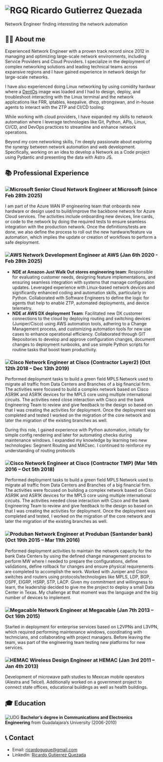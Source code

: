 # ![RGQ](https://media.licdn.com/dms/image/v2/C4E03AQEkpJNP0rMDwQ/profile-displayphoto-shrink_800_800/profile-displayphoto-shrink_800_800/0/1596478068988?e=1748476800&v=beta&t=k4h4zQbKbD8-QztHp9jYD_sIKn9E-g1MvbHCl4CKQes) Ricardo Gutierrez Quezada

Network Engineer finding interesting the network automation

## 👨‍💻 About me

Experienced Network Engineer with a proven track record since 2012 in managing and optimizing large-scale network environments, including Service Providers and Cloud Providers. I specialize in the deployment of complex networking solutions and leading technical teams across expansive regions and I have gained experience in network design for large-scale networks.

I have also experienced doing Linux networking by using comidity hardwar where a [DentOs](https://dent.dev/) image was loaded and I had to design, deploy, and troubleshoot interacting with the Linux terminal and the network applications like FRR, iptables, keepalive, dhcp, strongswan, and in-house agents to interact with the ZTP and CI/CD tooling.

While working with cloud providers, I have expanded my skills to network automation where I leverage technologies like Git, Python, APIs, Linux, CI/CD, and DevOps practices to streamline and enhance network operations.

Beyond my core networking skills, I'm deeply passionate about exploring the synergy between network automation and web development. Specifically, working on an idea to develop a Network as a Code project using Pydantic and presenting the data with Astro JS.

## 📚 Professional Experience

### ![Microsoft](https://media.licdn.com/dms/image/v2/C560BAQE88xCsONDULQ/company-logo_200_200/company-logo_200_200/0/1630652622688/microsoft_logo?e=1748476800&v=beta&t=cXVZCE8mOgVaEaaKyfowShM37-NEhqJEOr76Lys85q8) Senior Cloud Network Engineer at Microsoft (since Feb 28th 2025)

I am part of the Azure WAN IP engineering team that onboards new hardware or design used to build/improve the backbone network for Azure Cloud services. The activities include onboarding new devices, line cards, or code to the network by doing the required tests to ensure seamless integration with the production network. Once the definitions/tests are done, we also define the process to roll out the new hardware/feature via automation, which implies the update or creation of workflows to perform a safe deployment.

### ![AWS](https://media.licdn.com/dms/image/v2/C560BAQHTvZwCx4p2Qg/company-logo_200_200/company-logo_200_200/0/1630640869849/amazon_logo?e=1748476800&v=beta&t=_XRtAFVE-K_YXj51EnVWOsJTGCWL_RVPRL09UabuNsM) Network Development Engineer at AWS (Jan 6th 2020 - Feb 28th 2025)

- **NDE at Amazon Just Walk Out stores engineering team**: Responsible for evaluating customer needs, designing feature implementations, and ensuring seamless integration with systems that manage configuration updates. Leveraged experience with Linux-based network devices and significantly enhanced coding and automation skills, particularly in Python. Collaborated with Software Engineers to define the logic for agents that help to enable ZTP, automated deployments, and device telemetry.
- **NDE at AWS DX deployment Team**: Facilitated new DX customer connections to the cloud by deploying routing and switching devices (Juniper/Cisco) using AWS automation tools, adhering to a Change Management process, and customizing automation tools for new use cases to enhance operational efficiency. Collaborated through GIT Repositories to develop and approve configuration changes, document changes to deployment runbooks, and use simple Python scripts for routine tasks that boost team productivity.

### ![Cisco](https://media.licdn.com/dms/image/v2/D560BAQEGtum3RwmvNg/company-logo_200_200/company-logo_200_200/0/1733847180528/cisco_logo?e=1748476800&v=beta&t=vzp1Xv0SehI309RanbVHd0LeBW4l0mvbUqhdW9D_rAU) Network Engineer at Cisco (Contractor Layer2) (Oct 12th 2018 – Dec 13th 2019)

Performed deployment tasks to build a green field MPLS Network used to migrate all traffic from Data Centers and Branches of a big financial firm. The activities were focused to build a complex network based on Cisco ASR9K and ASR1K devices for the MPLS core using multiple international circuits. The activities need close interaction with Cisco and the bank Engineering Team to review and give feedback to the design so based on that I was creating the activities for deployment. Once the deployment was completed and tested I worked on the migration of the core network and later the migration of the existing branches as well.

During this role, I gained experience with Python automation, initially for simple config rendering and later for automating checks during maintenance windows. I expanded my knowledge by learning two new technologies: Segment Routing and MACsec. I continued to reinforce my understanding of routing protocols

### ![Cisco](https://media.licdn.com/dms/image/v2/D560BAQEGtum3RwmvNg/company-logo_200_200/company-logo_200_200/0/1733847180528/cisco_logo?e=1748476800&v=beta&t=vzp1Xv0SehI309RanbVHd0LeBW4l0mvbUqhdW9D_rAU) Network Engineer at Cisco (Contractor TMP) (Mar 14th 2016 – Oct 5th 2018)

Performed deployment tasks to build a green field MPLS Network used to migrate all traffic from Data Centers and Branches of a big financial firm. The activities were focused on building a complex network based on Cisco ASR9K and ASR1K devices for the MPLS core using multiple international circuits. The activities needed close interaction with Cisco and the bank Engineering Team to review and give feedback to the design so based on that I was creating the activities for deployment. Once the deployment was completed and tested, I worked on the migration of the core network and later the migration of the existing branches as well.

### ![Produban](https://media.licdn.com/dms/image/v2/C4D0BAQGQJDgJ40mNmQ/company-logo_200_200/company-logo_200_200/0/1630475136546/produban_logo?e=1748476800&v=beta&t=zhseELkfWUZEZCUWhHuFhPJ382R6kx9YOUUJ6RvmG9o) Network Engineer at Produban (Santander bank) (Oct 19th 2015 – Mar 11th 2016)

Performed deployment activities to maintain the network capacity for the bank Data Centers by using the defined change management process to perform MW where I needed to prepare the configurations, define validations, define rollback for changes and ensure physical requirements are completed to accomplish the work. Worked with Juniper and Cisco switches and routers using protocols/technologies like MPLS, LDP, BGP, OSPF, EIGRP, HSRP, STP, LACP. Given my commitment and willingness to learn, the leadership decided to give me the project to deploy a small Data Center in Texas. My challenge at that moment was the language and the big number of devices to implement.

### ![Megacable](https://media.licdn.com/dms/image/v2/C4E0BAQH5F2G5sn-xdg/company-logo_200_200/company-logo_200_200/0/1673292377562/empleosmegacableholdings_logo?e=1748476800&v=beta&t=BxGQ6u6AjbeIa27honRxq1VRoIpCSkX9ZRRDN4xneAc) Network Engineer at Megacable (Jan 7th 2013 – Oct 16th 2015)

Started in deployment for enterprise services based on L2VPNs and L3VPN, which required performing maintenance windows, coordinating with technicians, and collaborating with project managers. Before leaving the team, was part of the engineering team testing new platforms for new services.

### ![HEMAC](https://media.licdn.com/dms/image/v2/D560BAQHSjfWqC4zCmg/company-logo_200_200/B56ZV3hX4sGsAM-/0/1741466993585/grupo_hemac_logo?e=1748476800&v=beta&t=-q5rlqsiHSPoG7hoN8gVR1Rm0W0bu2Gc6f0Hnr_7gHo) Wireless Design Engineer at HEMAC (Jan 3rd 2011 – Jan 4th 2013)

Development of microwave path studies to Mexican mobile operators (Alestra and Telcel). Additionally worked on a government project to connect state offices, educational buildings as well as health buildings.

## 🎓 Education

![UDG](https://media.licdn.com/dms/image/v2/D4E0BAQGDHvOXKlL0UA/company-logo_200_200/B4EZWwZgt2H0AI-/0/1742421233366/universidad_de_guadalajara_2_logo?e=1748476800&v=beta&t=_6fz9wneNQAnw2FvdM7oCP0iuxxSxO2A3gLZK-UT8f4) **Bachelor’s degree in Communications and Electronics Engineering** from Guadalajara’s University (2006-2010)

## 📞 Contact

- Email: ricardoguque@gmail.com
- LinkedIn: [Ricardo Gutierrez Quezada](https://www.linkedin.com/in/ricardo-gutierrez-b3446475/)

